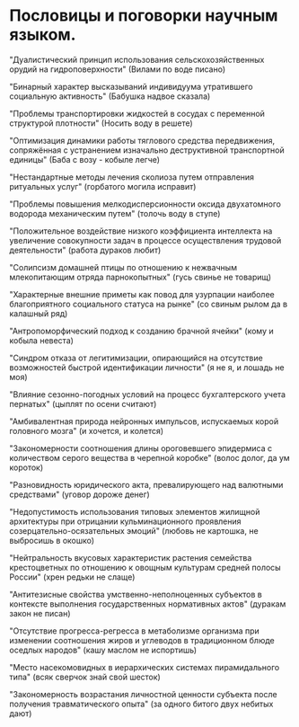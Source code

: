 # Пословицы и поговорки научным языком.
"Дуалистический принцип использования сельскохозяйственных орудий на гидроповерхности" (Вилами по воде писано)

"Бинарный характер высказываний индивидуума утратившего социальную активность" (Бабушка надвое сказала)

"Проблемы транспортировки жидкостей в сосудах с переменной структурой плотности" (Носить воду в решете)

"Оптимизация динамики работы тяглового средства передвижения, сопряжённая с устранением изначально деструктивной транспортной единицы" (Баба с возу - кобыле легче)

"Нестандартные методы лечения сколиоза путем отправления ритуальных услуг" (горбатого могила исправит)

"Проблемы повышения мелкодисперсионности оксида двухатомного водорода механическим путем" (толочь воду в ступе)

"Положительное воздействие низкого коэффициента интеллекта на увеличение совокупности задач в процессе осуществления трудовой деятельности" (работа дураков любит)

"Солипсизм домашней птицы по отношению к нежвачным млекопитающим отряда парнокопытных" (гусь свинье не товарищ)

"Характерные внешние приметы как повод для узурпации наиболее благоприятного социального статуса на рынке" (со свиным рылом да в калашный ряд)

"Антропоморфический подход к созданию брачной ячейки" (кому и кобыла невеста)

"Синдром отказа от легитимизации, опирающийся на отсутствие возможностей быстрой идентификации личности" (я не я, и лошадь не моя)

"Влияние сезонно-погодных условий на процесс бухгалтерского учета пернатых" (цыплят по осени считают)

"Амбивалентная природа нейронных импульсов, испускаемых корой головного мозга" (и хочется, и колется)

"Закономерности соотношения длины ороговевшего эпидермиса с количеством серого вещества в черепной коробке" (волос долог, да ум короток)

"Разновидность юридического акта, превалирующего над валютными средствами" (уговор дороже денег)

"Недопустимость использования типовых элементов жилищной архитектуры при отрицании кульминационного проявления созерцательно-осязательных эмоций" (любовь не картошка, не выбросишь в окошко)

"Нейтральность вкусовых характеристик растения семейства крестоцветных по отношению к овощным культурам средней полосы России" (хрен редьки не слаще)

"Антитезисные свойства умственно-неполноценных субъектов в контексте выполнения государственных нормативных актов" (дуракам закон не писан)

"Отсутствие прогресса-регресса в метаболизме организма при изменении соотношения жиров и углеводов в традиционном блюде оседлых народов" (кашу маслом не испортишь)

"Место насекомовидных в иерархических системах пирамидального типа" (всяк сверчок знай свой шесток)

"Закономерность возрастания личностной ценности субъекта после получения травматического опыта" (за одного битого двух небитых дают)
